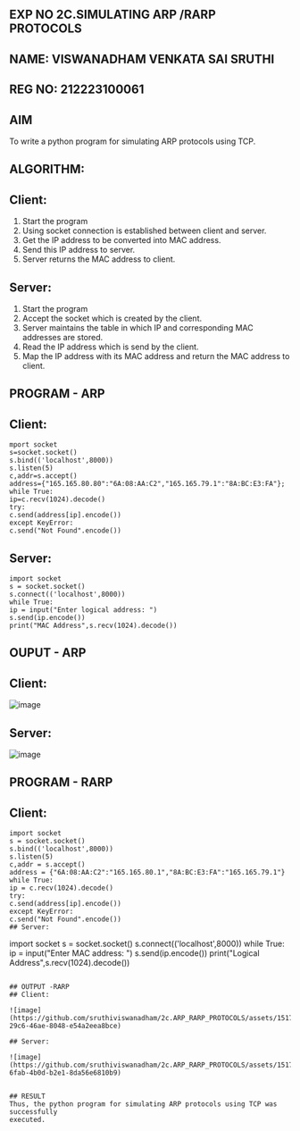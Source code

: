 ## EXP NO 2C.SIMULATING ARP /RARP PROTOCOLS

## NAME: VISWANADHAM VENKATA SAI SRUTHI
## REG NO: 212223100061

## AIM
To write a python program for simulating ARP protocols using TCP.

## ALGORITHM:
## Client:
1. Start the program
2. Using socket connection is established between client and server.
3. Get the IP address to be converted into MAC address.
4. Send this IP address to server.
5. Server returns the MAC address to client.
## Server:
1. Start the program
2. Accept the socket which is created by the client.
3. Server maintains the table in which IP and corresponding MAC addresses are
stored.
4. Read the IP address which is send by the client.
5. Map the IP address with its MAC address and return the MAC address to client.

## PROGRAM - ARP
## Client:

```
mport socket
s=socket.socket()
s.bind(('localhost',8000))
s.listen(5)
c,addr=s.accept()
address={"165.165.80.80":"6A:08:AA:C2","165.165.79.1":"8A:BC:E3:FA"}; while True:
ip=c.recv(1024).decode()
try:
c.send(address[ip].encode())
except KeyError:
c.send("Not Found".encode())
```
## Server:

```
import socket
s = socket.socket()
s.connect(('localhost',8000))
while True:
ip = input("Enter logical address: ")
s.send(ip.encode())
print("MAC Address",s.recv(1024).decode())
```
## OUPUT - ARP
## Client:

![image](https://github.com/sruthiviswanadham/2c.ARP_RARP_PROTOCOLS/assets/151760421/6ebe10c8-3e56-4521-9cd1-cfb600480133)

## Server:

![image](https://github.com/sruthiviswanadham/2c.ARP_RARP_PROTOCOLS/assets/151760421/596a2542-e7c5-40b6-b561-effd76956a6d)

## PROGRAM - RARP
## Client:

```
import socket
s = socket.socket()
s.bind(('localhost',8000))
s.listen(5)
c,addr = s.accept()
address = {"6A:08:AA:C2":"165.165.80.1","8A:BC:E3:FA":"165.165.79.1"}
while True:
ip = c.recv(1024).decode()
try:
c.send(address[ip].encode())
except KeyError:
c.send("Not Found".encode())
## Server:
```
import socket
s = socket.socket()
s.connect(('localhost',8000))
while True:
ip = input("Enter MAC address: ")
s.send(ip.encode())
print("Logical Address",s.recv(1024).decode())
```

## OUTPUT -RARP
## Client:

![image](https://github.com/sruthiviswanadham/2c.ARP_RARP_PROTOCOLS/assets/151760421/2d08dc6b-29c6-46ae-8048-e54a2eea8bce)

## Server:

![image](https://github.com/sruthiviswanadham/2c.ARP_RARP_PROTOCOLS/assets/151760421/113ded18-6fab-4b0d-b2e1-8da56e6810b9)


## RESULT
Thus, the python program for simulating ARP protocols using TCP was successfully 
executed.
